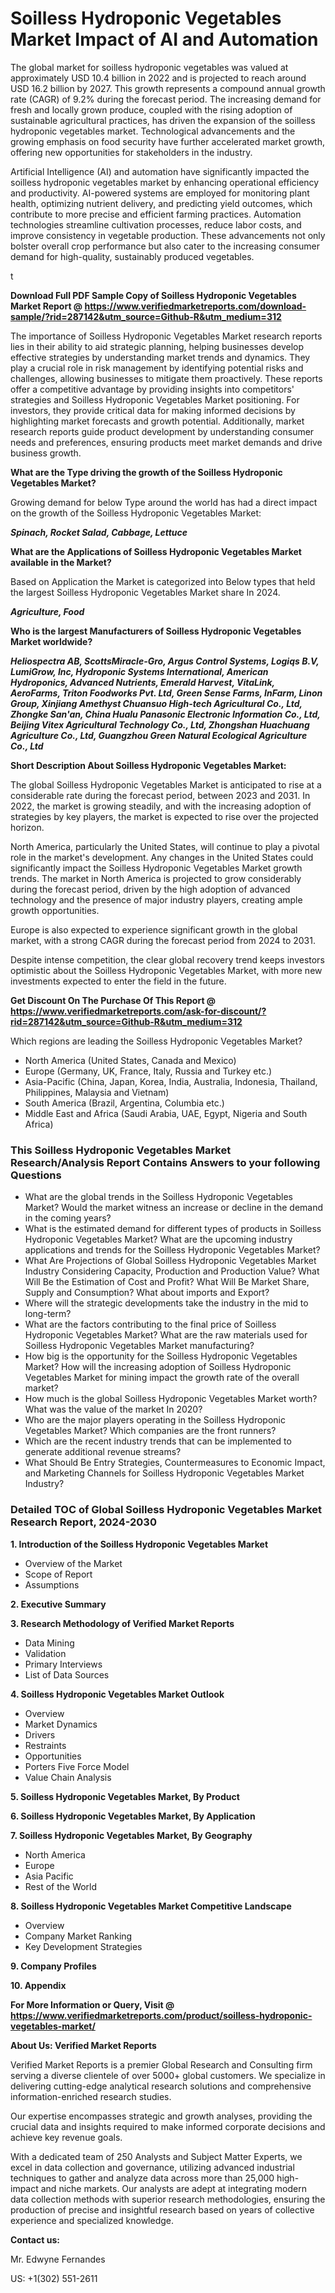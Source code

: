 <meta name="title" content="Global Soilless Hydroponic Vegetables Market Impact of AI and Automation"><meta name="description" content="The global market for soilless hydroponic vegetables was valued at approximately USD 10.4 billion in 2022 and is projected to reach around USD 16.2 billion by 2027. Th"><meta name="title" content="Soilless Hydroponic Vegetables Market Size, Share, Scope, Trends, Growth, Opportunities, Analysis, Forecast"><h1>Soilless Hydroponic Vegetables Market Impact of AI and Automation</h1><p>The global market for soilless hydroponic vegetables was valued at approximately USD 10.4 billion in 2022 and is projected to reach around USD 16.2 billion by 2027. This growth represents a compound annual growth rate (CAGR) of 9.2% during the forecast period. The increasing demand for fresh and locally grown produce, coupled with the rising adoption of sustainable agricultural practices, has driven the expansion of the soilless hydroponic vegetables market. Technological advancements and the growing emphasis on food security have further accelerated market growth, offering new opportunities for stakeholders in the industry.</p><p>Artificial Intelligence (AI) and automation have significantly impacted the soilless hydroponic vegetables market by enhancing operational efficiency and productivity. AI-powered systems are employed for monitoring plant health, optimizing nutrient delivery, and predicting yield outcomes, which contribute to more precise and efficient farming practices. Automation technologies streamline cultivation processes, reduce labor costs, and improve consistency in vegetable production. These advancements not only bolster overall crop performance but also cater to the increasing consumer demand for high-quality, sustainably produced vegetables.</p>t</p><p id="" class=""><strong>Download Full PDF Sample Copy of Soilless Hydroponic Vegetables Market Report @ <a href="https://www.verifiedmarketreports.com/download-sample/?rid=287142&utm_source=Github-R&utm_medium=312" target="_blank">https://www.verifiedmarketreports.com/download-sample/?rid=287142&utm_source=Github-R&utm_medium=312</a></strong></p><p>The importance of&nbsp;Soilless Hydroponic Vegetables Market research reports lies in their ability to aid strategic planning, helping businesses develop effective strategies by understanding market trends and dynamics. They play a crucial role in risk management by identifying potential risks and challenges, allowing businesses to mitigate them proactively. These reports offer a competitive advantage by providing insights into competitors' strategies and Soilless Hydroponic Vegetables Market positioning. For investors, they provide critical data for making informed decisions by highlighting market forecasts and growth potential. Additionally, market research reports guide product development by understanding consumer needs and preferences, ensuring products meet market demands and drive business growth.</p><p><strong>What are the&nbsp;Type driving the growth of the Soilless Hydroponic Vegetables Market?</strong></p><p id="" class="">Growing demand for below Type around the world has had a direct impact on the growth of the Soilless Hydroponic Vegetables Market:</p><em><strong>Spinach, Rocket Salad, Cabbage, Lettuce</strong></em></p><strong>What are the&nbsp;Applications&nbsp;of Soilless Hydroponic Vegetables Market available in the Market?</strong></p><p id="" class="">Based on Application the Market is categorized into Below types that held the largest Soilless Hydroponic Vegetables Market share In 2024.</p><em><strong>Agriculture, Food</strong></em></p><strong>Who is the largest Manufacturers of Soilless Hydroponic Vegetables Market worldwide?</strong></p><p><em><strong>Heliospectra AB, ScottsMiracle-Gro, Argus Control Systems, Logiqs B.V, LumiGrow, Inc, Hydroponic Systems International, American Hydroponics, Advanced Nutrients, Emerald Harvest, VitaLink, AeroFarms, Triton Foodworks Pvt. Ltd, Green Sense Farms, InFarm, Linon Group, Xinjiang Amethyst Chuansuo High-tech Agricultural Co., Ltd, Zhongke San'an, China Hualu Panasonic Electronic Information Co., Ltd, Beijing Vitex Agricultural Technology Co., Ltd, Zhongshan Huachuang Agriculture Co., Ltd, Guangzhou Green Natural Ecological Agriculture Co., Ltd</strong></em></p><p id="" class=""><strong>Short Description About Soilless Hydroponic Vegetables Market:</strong></p><p>The global Soilless Hydroponic Vegetables Market is anticipated to rise at a considerable rate during the forecast period, between 2023 and 2031. In 2022, the market is growing steadily, and with the increasing adoption of strategies by key players, the market is expected to rise over the projected horizon.</p><p>North America, particularly the United States, will continue to play a pivotal role in the market's development. Any changes in the United States could significantly impact the Soilless Hydroponic Vegetables Market growth trends. The market in North America is projected to grow considerably during the forecast period, driven by the high adoption of advanced technology and the presence of major industry players, creating ample growth opportunities.</p><p>Europe is also expected to experience significant growth in the global market, with a strong CAGR during the forecast period from 2024 to 2031.</p><p>Despite intense competition, the clear global recovery trend keeps investors optimistic about the Soilless Hydroponic Vegetables Market, with more new investments expected to enter the field in the future.</p><p id="" class=""><strong>Get Discount On The Purchase Of This Report @ <a href="https://www.verifiedmarketreports.com/ask-for-discount/?rid=287142&utm_source=Github-R&utm_medium=312" target="_blank">https://www.verifiedmarketreports.com/ask-for-discount/?rid=287142&utm_source=Github-R&utm_medium=312</a></strong></p>Which regions are leading the Soilless Hydroponic Vegetables Market?</p><ul><li>North America (United States, Canada and Mexico)</li><li>Europe (Germany, UK, France, Italy, Russia and Turkey etc.)</li><li>Asia-Pacific (China, Japan, Korea, India, Australia, Indonesia, Thailand, Philippines, Malaysia and Vietnam)</li><li>South America (Brazil, Argentina, Columbia etc.)</li><li>Middle East and Africa (Saudi Arabia, UAE, Egypt, Nigeria and South Africa)</li></ul><h3 id="" class="">This Soilless Hydroponic Vegetables Market Research/Analysis Report Contains Answers to your following Questions</h3><ul><li>What are the global trends in the Soilless Hydroponic Vegetables Market? Would the market witness an increase or decline in the demand in the coming years?</li><li>What is the estimated demand for different types of products in Soilless Hydroponic Vegetables Market? What are the upcoming industry applications and trends for the Soilless Hydroponic Vegetables Market?</li><li>What Are Projections of Global Soilless Hydroponic Vegetables Market Industry Considering Capacity, Production and Production Value? What Will Be the Estimation of Cost and Profit? What Will Be Market Share, Supply and Consumption? What about imports and Export?</li><li>Where will the strategic developments take the industry in the mid to long-term?</li><li>What are the factors contributing to the final price of Soilless Hydroponic Vegetables Market? What are the raw materials used for Soilless Hydroponic Vegetables Market manufacturing?</li><li>How big is the opportunity for the Soilless Hydroponic Vegetables Market? How will the increasing adoption of Soilless Hydroponic Vegetables Market for mining impact the growth rate of the overall market?</li><li>How much is the global Soilless Hydroponic Vegetables Market worth? What was the value of the market In 2020?</li><li>Who are the major players operating in the Soilless Hydroponic Vegetables Market? Which companies are the front runners?</li><li>Which are the recent industry trends that can be implemented to generate additional revenue streams?</li><li>What Should Be Entry Strategies, Countermeasures to Economic Impact, and Marketing Channels for Soilless Hydroponic Vegetables Market Industry?</li></ul><h3 id="" class="">Detailed TOC of Global Soilless Hydroponic Vegetables Market Research Report, 2024-2030</h3><p id="" class=""><strong>1. Introduction of the Soilless Hydroponic Vegetables Market</strong></p><ul><li>Overview of the Market</li><li>Scope of Report</li><li>Assumptions</li></ul><p id="" class=""><strong>2. Executive Summary</strong></p><p id="" class=""><strong>3. Research Methodology of Verified Market Reports</strong></p><ul><li>Data Mining</li><li>Validation</li><li>Primary Interviews</li><li>List of Data Sources</li></ul><p id="" class=""><strong>4. Soilless Hydroponic Vegetables Market Outlook</strong></p><ul><li>Overview</li><li>Market Dynamics</li><li>Drivers</li><li>Restraints</li><li>Opportunities</li><li>Porters Five Force Model</li><li>Value Chain Analysis</li></ul><p id="" class=""><strong>5. Soilless Hydroponic Vegetables Market, By Product</strong></p><p id="" class=""><strong>6. Soilless Hydroponic Vegetables Market, By Application</strong></p><p id="" class=""><strong>7. Soilless Hydroponic Vegetables Market, By Geography</strong></p><ul><li>North America</li><li>Europe</li><li>Asia Pacific</li><li>Rest of the World</li></ul><p id="" class=""><strong>8. Soilless Hydroponic Vegetables Market Competitive Landscape</strong></p><ul><li>Overview</li><li>Company Market Ranking</li><li>Key Development Strategies</li></ul><p id="" class=""><strong>9. Company Profiles</strong></p><p id="" class=""><strong>10. Appendix</strong></p><p id="" class=""><strong>For More Information or Query, Visit @ <a href="https://www.verifiedmarketreports.com/product/soilless-hydroponic-vegetables-market/" target="_blank">https://www.verifiedmarketreports.com/product/soilless-hydroponic-vegetables-market/</a></strong></p><p id="" class=""><strong>About Us: Verified Market Reports</strong></p><p id="" class="">Verified Market Reports is a premier Global Research and Consulting firm serving a diverse clientele of over 5000+ global customers. We specialize in delivering cutting-edge analytical research solutions and comprehensive information-enriched research studies.</p><p id="" class="">Our expertise encompasses strategic and growth analyses, providing the crucial data and insights required to make informed corporate decisions and achieve key revenue goals.</p><p id="" class="">With a dedicated team of 250 Analysts and Subject Matter Experts, we excel in data collection and governance, utilizing advanced industrial techniques to gather and analyze data across more than 25,000 high-impact and niche markets. Our analysts are adept at integrating modern data collection methods with superior research methodologies, ensuring the production of precise and insightful research based on years of collective experience and specialized knowledge.</p><p id="" class=""><strong>Contact us:</strong></p><p id="" class="">Mr. Edwyne Fernandes</p><p id="" class="">US: +1(302) 551-2611</p>